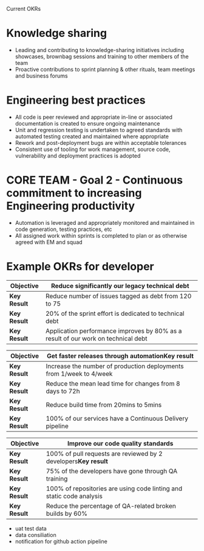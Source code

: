 Current OKRs

# Knowledge sharing

- Leading and contributing to knowledge-sharing initiatives including showcases, brownbag sessions and training to other members of the team
- Proactive contributions to sprint planning & other rituals, team meetings and business forums

# Engineering best practices

- All code is peer reviewed and appropriate in-line or associated documentation is created to ensure ongoing maintenance
- Unit and regression testing is undertaken to agreed standards with automated testing created and maintained where appropriate
- Rework and post-deployment bugs are within acceptable tolerances
- Consistent use of tooling for work management, source code, vulnerability and deployment practices is adopted

# CORE TEAM - Goal 2 - Continuous commitment to increasing Engineering productivity

- Automation is leveraged and appropriately monitored and maintained in code generation, testing practices, etc
- All assigned work within sprints is completed to plan or as otherwise agreed with EM and squad

# Example OKRs for developer

|**Objective**|**Reduce significantly our legacy technical debt**|
|---|---|
|**Key Result**|Reduce number of issues tagged as debt from 120 to 75|
|**Key Result**|20% of the sprint effort is dedicated to technical debt|
|**Key Result**|Application performance improves by 80% as a result of our work on technical debt|

|**Objective**|**Get faster releases through automationKey result**|
|---|---|
|**Key Result**|Increase the number of production deployments from 1/week to 4/week|
|**Key Result**|Reduce the mean lead time for changes from 8 days to 72h|
|**Key Result**|Reduce build time from 20mins to 5mins|
|**Key Result**|100% of our services have a Continuous Delivery pipeline|

|**Objective**|**Improve our code quality standards**|
|---|---|
|**Key Result**|100% of pull requests are reviewed by 2 developers**Key result**|
|**Key Result**|75% of the developers have gone through QA training|
|**Key Result**|100% of repositories are using code linting and static code analysis|
|**Key Result**|Reduce the percentage of QA-related broken builds by 60%|

- uat test data
- data consiliation
- notification for github action pipeline

